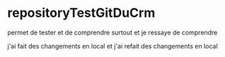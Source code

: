 # repositoryTestGitDuCrm
permet de tester et de comprendre surtout
et je ressaye de comprendre

j'ai fait des changements en local
et j'ai refait des changements en local
